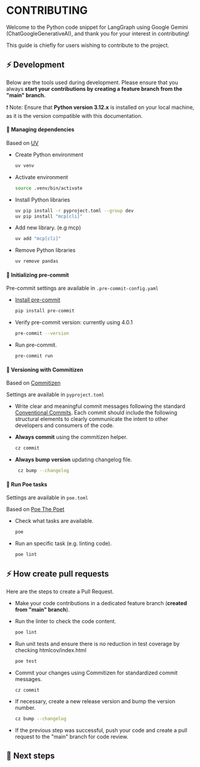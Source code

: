 # CONTRIBUTING


Welcome to the Python code snippet for LangGraph using Google Gemini (ChatGoogleGenerativeAI), and thank you for your interest in contributing!

This guide is chiefly for users wishing to contribute to the project.


## ⚡ Development

Below are the tools used during development. Please ensure that you always **start your contributions by creating a feature branch from the "main" branch.**

:exclamation: Note: Ensure that **Python version 3.12.x** is installed on your local machine, as it is the version compatible with this documentation.

#### 🌱 Managing dependencies

Based on [UV](https://docs.astral.sh/uv/getting-started/installation/)

- Create Python environment
    ```bash
    uv venv
    ```
- Activate environment
    ```bash
    source .venv/bin/activate
    ```
- Install Python libraries
    ```bash
    uv pip install -r pyproject.toml --group dev
    uv pip install "mcp[cli]"
    ```
- Add new library. (e.g mcp)
    ```bash
    uv add "mcp[cli]"
    ```
- Remove Python libraries
    ```bash
    uv remove pandas
    ```
  

#### 🌱 Initializing pre-commit

Pre-commit settings are available in `.pre-commit-config.yaml`

- [Install pre-commit](https://pre-commit.com/#install)
    ```bash
    pip install pre-commit
    ```
- Verify pre-commit version: currently using  4.0.1
    ```bash
    pre-commit --version
    ```
- Run pre-commit.
    ```bash
    pre-commit run
    ```

#### 🌱 Versioning with Commitizen


Based on [Commitizen](https://commitizen-tools.github.io/commitizen/)

Settings are available in `pyproject.toml`

- Write clear and meaningful commit messages following the standard [Conventional Commits](https://www.conventionalcommits.org/en/v1.0.0/). Each commit should include the following structural elements to clearly communicate the intent to other developers and consumers of the code.

- **Always commit** using the commitizen helper.
    ```bash
    cz commit
    ```
- **Always bump version** updating changelog file.
    ```bash
     cz bump --changelog
    ```

#### 🌱 Run Poe tasks

Settings are available in `poe.toml`

Based on [Poe The Poet](https://poethepoet.natn.io/index.html)

- Check what tasks are available.
    ```bash
    poe
    ```
- Run an specific task (e.g. linting code).
    ```bash
    poe lint
    ```

## ⚡ How create pull requests

Here are the steps to create a Pull Request.

- Make your code contributions in a dedicated feature branch (**created from "main" branch**).

- Run the linter to check the code content.
    ```bash
    poe lint
    ```
- Run unit tests and ensure there is no reduction in test coverage by checking htmlcov/index.html
    ```bash
    poe test
    ```
- Commit your changes using Commitizen for standardized commit messages.
    ```bash
    cz commit
    ```
- If necessary, create a new release version and bump the version number.
    ```bash
    cz bump --changelog
    ```
- If the previous step was successful, push your code and create a pull request to the "main" branch for code review.


## :pushpin: Next steps
